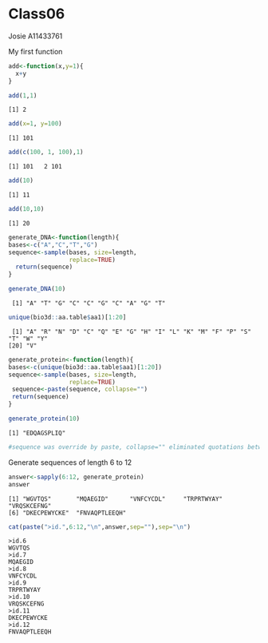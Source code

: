 # Class06
Josie A11433761

My first function

``` r
add<-function(x,y=1){
  x+y
}
```

``` r
add(1,1)
```

    [1] 2

``` r
add(x=1, y=100)
```

    [1] 101

``` r
add(c(100, 1, 100),1)
```

    [1] 101   2 101

``` r
add(10)
```

    [1] 11

``` r
add(10,10)
```

    [1] 20

``` r
generate_DNA<-function(length){
bases<-c("A","C","T","G")
sequence<-sample(bases, size=length, 
                 replace=TRUE)
  return(sequence)
}

generate_DNA(10)  
```

     [1] "A" "T" "G" "C" "C" "G" "C" "A" "G" "T"

``` r
unique(bio3d::aa.table$aa1)[1:20]
```

     [1] "A" "R" "N" "D" "C" "Q" "E" "G" "H" "I" "L" "K" "M" "F" "P" "S" "T" "W" "Y"
    [20] "V"

``` r
generate_protein<-function(length){
bases<-c(unique(bio3d::aa.table$aa1)[1:20])
sequence<-sample(bases, size=length, 
                 replace=TRUE)
 sequence<-paste(sequence, collapse="")
 return(sequence)
}

generate_protein(10)  
```

    [1] "EDQAGSPLIQ"

``` r
#sequence was override by paste, collapse="" eliminated quotations between AAs
```

Generate sequences of length 6 to 12

``` r
answer<-sapply(6:12, generate_protein)
answer
```

    [1] "WGVTQS"       "MQAEGID"      "VNFCYCDL"     "TRPRTWYAY"    "VRQSKCEFNG"  
    [6] "DKECPEWYCKE"  "FNVAQPTLEEQH"

``` r
cat(paste(">id.",6:12,"\n",answer,sep=""),sep="\n")
```

    >id.6
    WGVTQS
    >id.7
    MQAEGID
    >id.8
    VNFCYCDL
    >id.9
    TRPRTWYAY
    >id.10
    VRQSKCEFNG
    >id.11
    DKECPEWYCKE
    >id.12
    FNVAQPTLEEQH
